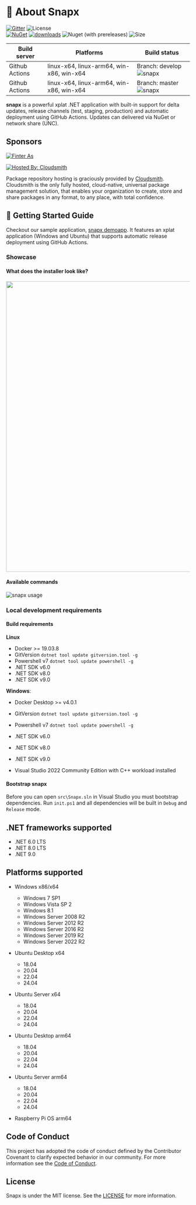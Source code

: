 # 📖 About Snapx

[![Gitter](https://badges.gitter.im/fintermobilityas-snapx/community.svg)](https://gitter.im/fintermobilityas-snapx/community?utm_source=badge&utm_medium=badge&utm_campaign=pr-badge) ![License](https://img.shields.io/github/license/fintermobilityas/snapx.svg)
<br>
[![NuGet](https://img.shields.io/nuget/v/snapx.svg)](https://www.nuget.org/packages/snapx) [![downloads](https://img.shields.io/nuget/dt/snapx)](https://www.nuget.org/packages/snapx) ![Nuget (with prereleases)](https://img.shields.io/nuget/vpre/snapx) ![Size](https://img.shields.io/github/repo-size/fintermobilityas/snapx.svg)

| Build server   | Platforms                                | Build status                                                                                                 |
| -------------- | ---------------------------------------- | ------------------------------------------------------------------------------------------------------------ |
| Github Actions | linux-x64, linux-arm64, win-x86, win-x64 | Branch: develop ![snapx](https://github.com/fintermobilityas/snapx/workflows/snapx/badge.svg?branch=develop) |
| Github Actions | linux-x64, linux-arm64, win-x86, win-x64 | Branch: master ![snapx](https://github.com/fintermobilityas/snapx/workflows/snapx/badge.svg?branch=master)   |

**snapx** is a powerful xplat .NET application with built-in support for delta updates, release channels (test, staging, production) and automatic deployment using GitHub Actions. Updates can delivered via NuGet or network share (UNC).

## Sponsors

[![Finter As](https://static.wixstatic.com/media/c40fc8_f72c1de227614b2cbd30085f7c31abe7~mv2.png/v1/crop/x_0,y_34,w_1020,h_470/fill/w_162,h_71,al_c,q_85,usm_0.66_1.00_0.01,enc_auto/Finter%20AS%20Logo.png)](https://finter.no)

[![Hosted By: Cloudsmith](https://img.shields.io/badge/OSS%20hosting%20by-cloudsmith-blue?logo=cloudsmith&style=for-the-badge)](https://cloudsmith.com)

Package repository hosting is graciously provided by  [Cloudsmith](https://cloudsmith.com).
Cloudsmith is the only fully hosted, cloud-native, universal package management solution, that
enables your organization to create, store and share packages in any format, to any place, with total
confidence.

## 🚀 Getting Started Guide

Checkout our sample application, [snapx demoapp](https://github.com/fintermobilityas/snapx.demoapp). It features an xplat application (Windows and Ubuntu) that supports automatic release deployment using GitHub Actions.

### Showcase

#### What does the installer look like?

<img src="https://media.githubusercontent.com/media/fintermobilityas/snapx/develop/docs/snapxinstaller.gif" width="794" />

#### Available commands

![snapx usage](https://github.com/fintermobilityas/snapx/blob/develop/docs/shell.png)

### Local development requirements

#### Build requirements

**Linux**

- Docker >= 19.03.8
- GitVersion `dotnet tool update gitversion.tool -g`
- Powershell v7 `dotnet tool update powershell -g`
- .NET SDK v6.0
- .NET SDK v8.0
- .NET SDK v9.0

**Windows**:

- Docker Desktop >= v4.0.1
- GitVersion `dotnet tool update gitversion.tool -g`
- Powershell v7 `dotnet tool update powershell -g`
- .NET SDK v6.0
- .NET SDK v8.0
- .NET SDK v9.0

- Visual Studio 2022 Community Edition with C++ workload installed

#### Bootstrap snapx

Before you can open `src\Snapx.sln` in Visual Studio you must bootstrap dependencies.
Run `init.ps1` and all dependencies will be built in `Debug` and `Release` mode.

## .NET frameworks supported

- .NET 6.0 LTS
- .NET 8.0 LTS
- .NET 9.0

## Platforms supported

- Windows x86/x64

  - Windows 7 SP1
  - Windows Vista SP 2
  - Windows 8.1
  - Windows Server 2008 R2
  - Windows Server 2012 R2
  - Windows Server 2016 R2
  - Windows Server 2019 R2
  - Windows Server 2022 R2
 
- Ubuntu Desktop x64

  - 18.04
  - 20.04
  - 22.04
  - 24.04

- Ubuntu Server x64

  - 18.04
  - 20.04
  - 22.04
  - 24.04

- Ubuntu Desktop arm64

  - 18.04
  - 20.04
  - 22.04
  - 24.04

- Ubuntu Server arm64
  - 18.04
  - 20.04
  - 22.04
  - 24.04
  
- Raspberry Pi OS arm64

## Code of Conduct

This project has adopted the code of conduct defined by the Contributor Covenant to clarify expected behavior in our community.
For more information see the [Code of Conduct](https://github.com/fintermobilityas/snapx/blob/develop/CODE_OF_CONDUCT.md).

## License

Snapx is under the MIT license. See the [LICENSE](LICENSE.md) for more information.
